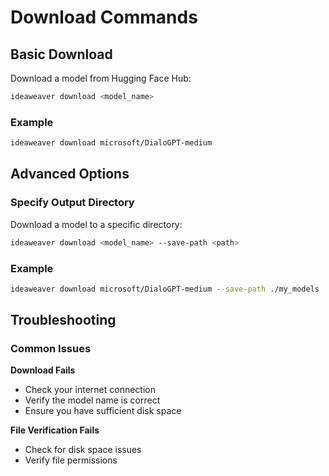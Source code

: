 # Download Commands

## Basic Download

Download a model from Hugging Face Hub:

```bash
ideaweaver download <model_name>
```

### Example
```bash
ideaweaver download microsoft/DialoGPT-medium
```

## Advanced Options

### Specify Output Directory

Download a model to a specific directory:

```bash
ideaweaver download <model_name> --save-path <path>
```

### Example
```bash
ideaweaver download microsoft/DialoGPT-medium --save-path ./my_models
```

## Troubleshooting

### Common Issues

**Download Fails**

   - Check your internet connection
   - Verify the model name is correct
   - Ensure you have sufficient disk space

**File Verification Fails**

   - Check for disk space issues
   - Verify file permissions
